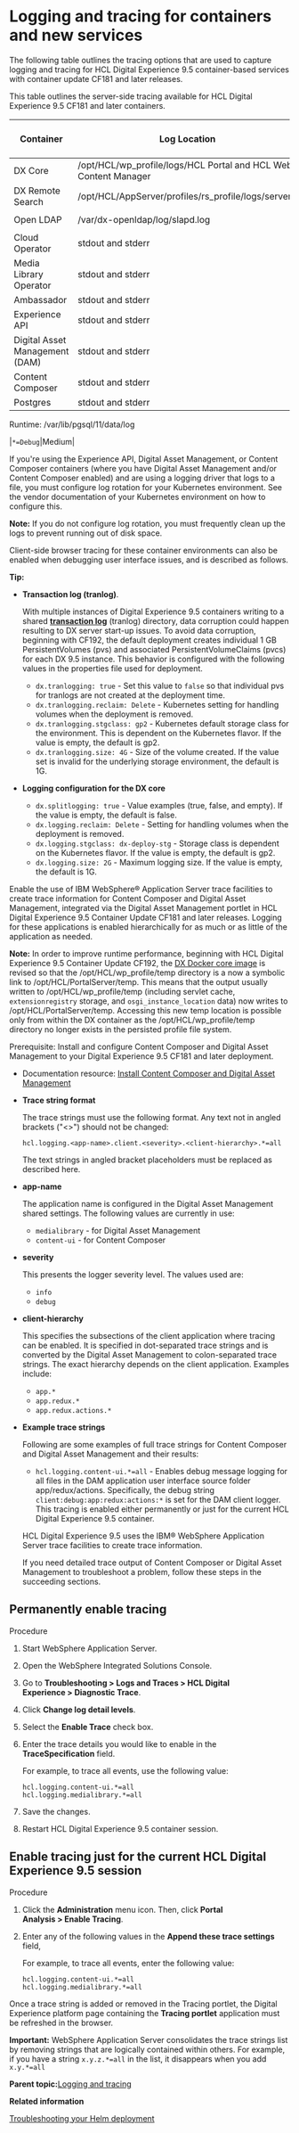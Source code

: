 # Logging and tracing for containers and new services 

The following table outlines the tracing options that are used to capture logging and tracing for HCL Digital Experience 9.5 container-based services with container update CF181 and later releases.

This table outlines the server-side tracing available for HCL Digital Experience 9.5 CF181 and later containers.

|Container|Log Location|Default Logging|Default Logging Amount|
|---------|------------|---------------|----------------------|
|DX Core|/opt/HCL/wp\_profile/logs/HCL Portal and HCL Web Content Manager|`*=info`|Small|
|DX Remote Search|/opt/HCL/AppServer/profiles/rs\_profile/logs/server1|`*=info`|Small|
|Open LDAP|/var/dx-openldap/log/slapd.log|`stats log connections/operations/results`|Small|
|Cloud Operator|stdout and stderr|`Info`|Large|
|Media Library Operator|stdout and stderr|`Info`|Large|
|Ambassador|stdout and stderr|`Info`|Small|
|Experience API|stdout and stderr|`*=Debug`|Extra-Large|
|Digital Asset Management \(DAM\)|stdout and stderr|`*=Debug`|Extra-Large|
|Content Composer|stdout and stderr|`*=Debug`|Large|
|Postgres|stdout and stderr

 Runtime: /var/lib/pgsql/11/data/log

|`*=Debug`|Medium|

If you're using the Experience API, Digital Asset Management, or Content Composer containers \(where you have Digital Asset Management and/or Content Composer enabled\) and are using a logging driver that logs to a file, you must configure log rotation for your Kubernetes environment. See the vendor documentation of your Kubernetes environment on how to configure this.

**Note:** If you do not configure log rotation, you must frequently clean up the logs to prevent running out of disk space.

Client-side browser tracing for these container environments can also be enabled when debugging user interface issues, and is described as follows.

**Tip:**

-   **Transaction log \(tranlog\)**.

    With multiple instances of Digital Experience 9.5 containers writing to a shared **[transaction log](https://www.ibm.com/support/knowledgecenter/SSEQTP_9.0.5/com.ibm.websphere.base.doc/ae/tjta_settlog.html)** \(tranlog\) directory, data corruption could happen resulting to DX server start-up issues. To avoid data corruption, beginning with CF192, the default deployment creates individual 1 GB PersistentVolumes \(pvs\) and associated PersistentVolumeClaims \(pvcs\) for each DX 9.5 instance. This behavior is configured with the following values in the properties file used for deployment.

    -   `dx.tranlogging: true` - Set this value to `false` so that individual pvs for tranlogs are not created at the deployment time.
    -   `dx.tranlogging.reclaim: Delete` - Kubernetes setting for handling volumes when the deployment is removed.
    -   `dx.tranlogging.stgclass: gp2` - Kubernetes default storage class for the environment. This is dependent on the Kubernetes flavor. If the value is empty, the default is gp2.
    -   `dx.tranlogging.size: 4G` - Size of the volume created. If the value set is invalid for the underlying storage environment, the default is 1G.
-   **Logging configuration for the DX core**
    -   `dx.splitlogging: true` - Value examples \(true, false, and empty\). If the value is empty, the default is false.
    -   `dx.logging.reclaim: Delete` - Setting for handling volumes when the deployment is removed.
    -   `dx.logging.stgclass: dx-deploy-stg` - Storage class is dependent on the Kubernetes flavor. If the value is empty, the default is gp2.
    -   `dx.logging.size: 2G` - Maximum logging size. If the value is empty, the default is 1G.

Enable the use of IBM WebSphere® Application Server trace facilities to create trace information for Content Composer and Digital Asset Management, integrated via the Digital Asset Management portlet in HCL Digital Experience 9.5 Container Update CF181 and later releases. Logging for these applications is enabled hierarchically for as much or as little of the application as needed.

**Note:** In order to improve runtime performance, beginning with HCL Digital Experience 9.5 Container Update CF192, the [DX Docker core image](../containerization/docker.md) is revised so that the /opt/HCL/wp\_profile/temp directory is a now a symbolic link to /opt/HCL/PortalServer/temp. This means that the output usually written to /opt/HCL/wp\_profile/temp \(including servlet cache, `extensionregistry` storage, and `osgi_instance_location` data\) now writes to /opt/HCL/PortalServer/temp. Accessing this new temp location is possible only from within the DX container as the /opt/HCL/wp\_profile/temp directory no longer exists in the persisted profile file system.

Prerequisite: Install and configure Content Composer and Digital Asset Management to your Digital Experience 9.5 CF181 and later deployment.

-   Documentation resource: [Install Content Composer and Digital Asset Management](../containerization/install_config_cc_dam.md)

-   **Trace string format**

    The trace strings must use the following format. Any text not in angled brackets \("<\>"\) should not be changed:

    ```
    hcl.logging.<app-name>.client.<severity>.<client-hierarchy>.*=all
    ```

    The text strings in angled bracket placeholders must be replaced as described here.


-   **app-name**

    The application name is configured in the Digital Asset Management shared settings. The following values are currently in use:

    -   `medialibrary` - for Digital Asset Management
    -   `content-ui` - for Content Composer

-   **severity**

    This presents the logger severity level. The values used are:

    -   `info`
    -   `debug`

-   **client-hierarchy**

    This specifies the subsections of the client application where tracing can be enabled. It is specified in dot-separated trace strings and is converted by the Digital Asset Management to colon-separated trace strings. The exact hierarchy depends on the client application. Examples include:

    -   `app.*`
    -   `app.redux.*`
    -   `app.redux.actions.*`

-   **Example trace strings**

    Following are some examples of full trace strings for Content Composer and Digital Asset Management and their results:

    -   `hcl.logging.content-ui.*=all` - Enables debug message logging for all files in the DAM application user interface source folder app/redux/actions. Specifically, the debug string `client:debug:app:redux:actions:*` is set for the DAM client logger.
    This tracing is enabled either permanently or just for the current HCL Digital Experience 9.5 container.

    HCL Digital Experience 9.5 uses the IBM® WebSphere Application Server trace facilities to create trace information.

    If you need detailed trace output of Content Composer or Digital Asset Management to troubleshoot a problem, follow these steps in the succeeding sections.


## Permanently enable tracing

Procedure

1.  Start WebSphere Application Server.
2.  Open the WebSphere Integrated Solutions Console.
3.  Go to **Troubleshooting \> Logs and Traces \> HCL Digital Experience \> Diagnostic Trace**.
4.  Click **Change log detail levels**.
5.  Select the **Enable Trace** check box.
6.  Enter the trace details you would like to enable in the **TraceSpecification** field.

    For example, to trace all events, use the following value:

    ```
    hcl.logging.content-ui.*=all 
    hcl.logging.medialibrary.*=all
    ```

7.  Save the changes.
8.  Restart HCL Digital Experience 9.5 container session.

## Enable tracing just for the current HCL Digital Experience 9.5 session

Procedure

1.  Click the **Administration** menu icon. Then, click **Portal Analysis \> Enable Tracing**.
2.  Enter any of the following values in the **Append these trace settings** field,

    For example, to trace all events, enter the following value:

    ```
    hcl.logging.content-ui.*=all 
    hcl.logging.medialibrary.*=all
    ```


Once a trace string is added or removed in the Tracing portlet, the Digital Experience platform page containing the **Tracing portlet** application must be refreshed in the browser.

**Important:** WebSphere Application Server consolidates the trace strings list by removing strings that are logically contained within others. For example, if you have a string `x.y.z.*=all` in the list, it disappears when you add `x.y.*=all`

**Parent topic:**[Logging and tracing ](../trouble/pd_intr_logs.md)

**Related information**  


[Troubleshooting your Helm deployment ](../containerization/helm_troubleshooting.md)

